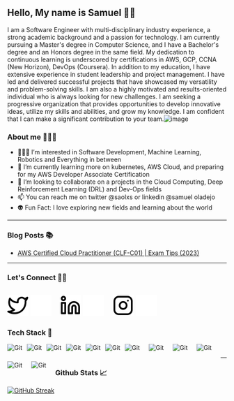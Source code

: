 ## Hello, My name is Samuel 👋🏾
I am a Software Engineer with multi-disciplinary industry experience, a strong academic background and a passion for technology.  I am currently pursuing a Master's degree in Computer Science, and I have a Bachelor's degree and an Honors degree in the same field. My dedication to continuous learning is underscored by certifications in AWS, GCP, CCNA (New Horizon), DevOps (Coursera). In addition to my education, I have extensive experience in student leadership and project management. I have led and delivered successful projects that have showcased my versatility and problem-solving skills. I am also a highly motivated and results-oriented individual who is always looking for new challenges. I am seeking a progressive organization that provides opportunities to develop innovative ideas, utilize my skills and abilities, and grow my knowledge. I am confident that I can make a significant contribution to your team.![image](https://github.com/saolxs/saolxs/assets/87247028/b3ee526c-3200-4f48-882f-d6b204412135)


### About me 🙎🏾‍♂️
- 👨🏾‍💻 I’m interested in Software Development, Machine Learning, Robotics and Everything in between
- 📝 I’m currently learning more on kubernetes, AWS Cloud, and preparing for my AWS Developer Associate Certification
- 👀 I’m looking to collaborate on a projects in the Cloud Computing, Deep Reinforcement Learning (DRL) and Dev-Ops fields
- 📫 You can reach me on twitter @saolxs or linkedin @samuel oladejo
- 👽 Fun Fact: I love exploring new fields and learning about the world
---

### Blog Posts 📚
<!-- BLOG-POST-LIST:START -->
- [AWS Certified Cloud Practitioner (CLF-C01) | Exam Tips (2023)]([https://blog.thabeloramabulana.com/what-is-cloud](https://medium.com/@samuel-oladejo/aws-certified-cloud-practitioner-clf-c01-exam-tips-723b2e3a4cac))
<!-- BLOG-POST-LIST:END-->

---

### Let's Connect 🤙🏾
<!-- Edit this to include your website
[![website](./img/globe-light.svg)](https://www.thabeloramabulana.com#gh-light-mode-only)
[![website](./img/globe-dark.svg)](https://www.thabeloramabulana.com#gh-dark-mode-only)
&nbsp;&nbsp; -->
[![website](./img/twitter-light.svg)](https://twitter.com/saolxs/#gh-light-mode-only)
[![website](./img/twitter-dark.svg)](https://twitter.com/saolxs/#gh-dark-mode-only)
&nbsp;&nbsp;
[![website](./img/linkedin-light.svg)](https://www.linkedin.com/in/saol/#gh-light-mode-only)
[![website](./img/linkedin-dark.svg)](https://www.linkedin.com/in/saol/#gh-dark-mode-only)
&nbsp;&nbsp;
[![website](./img/instagram-light.svg)](https://www.instagram.com/saolxs/#gh-light-mode-only)
[![website](./img/instagram-dark.svg)](https://www.instagram.com/saolxs/#gh-dark-mode-only)
---

### Tech Stack 🚨
<!-- For more icons please follow  https://devicon.dev/ and  https://github.com/MikeCodesDotNET/ColoredBadges -->

<img align="left" alt="Git" width="35px" style="padding-right:10px;" src="https://cdn.jsdelivr.net/gh/devicons/devicon/icons/github/github-original.svg" />
<img align="left" alt="Git" width="35px" style="padding-right:10px;" src="https://cdn.jsdelivr.net/gh/devicons/devicon/icons/vscode/vscode-original.svg" />
<img align="left" alt="Git" width="35px" style="padding-right:10px;" src="https://cdn.jsdelivr.net/gh/devicons/devicon/icons/git/git-original.svg" />
<img align="left" alt="Git" width="35px" style="padding-right:10px;" src="https://cdn.jsdelivr.net/gh/devicons/devicon/icons/python/python-original.svg" />
<img align="left" alt="Git" width="35px" style="padding-right:10px;" src="https://cdn.jsdelivr.net/gh/devicons/devicon/icons/bash/bash-original.svg" />
<img align="left" alt="Git" width="35px" style="padding-right:10px;" src="https://cdn.jsdelivr.net/gh/devicons/devicon/icons/typescript/typescript-original.svg" />        
<img align="left" alt="Git" width="45px" height=40 style="padding-right:10px;" 
src="https://cdn.jsdelivr.net/gh/devicons/devicon/icons/postgresql/postgresql-original-wordmark.svg" />
<img align="left" alt="Git" width="45px" height=40 style="padding-right:10px;" src="https://cdn.jsdelivr.net/gh/devicons/devicon/icons/nodejs/nodejs-original-wordmark.svg" />
<img align="left" alt="Git" width="45px" height=40 style="padding-right:10px;" src="https://cdn.jsdelivr.net/gh/devicons/devicon/icons/react/react-original-wordmark.svg" />
<img align="left" alt="Git" width="45px" height=40 style="padding-right:10px;" src="https://cdn.jsdelivr.net/gh/devicons/devicon/icons/figma/figma-original.svg" />     
<img align="left" alt="Git" width="45px" height=40 style="padding-right:10px;" src="https://cdn.worldvectorlogo.com/logos/aws-2.svg" />
<img align="left" alt="Git" width="45px" height=40 style="padding-right:10px;" src="https://cdn.jsdelivr.net/gh/devicons/devicon/icons/googlecloud/googlecloud-original-wordmark.svg" />

<br>

---

### Github Stats 📈

[![GitHub Streak](https://streak-stats.demolab.com?user=saolxs&theme=gruvbox&hide_border=true)](https://git.io/streak-stats)



<!---
saolxs/saolxs is a ✨ special ✨ repository because its `README.md` (this file) appears on your GitHub profile.
You can click the Preview link to take a look at your changes.
--->
